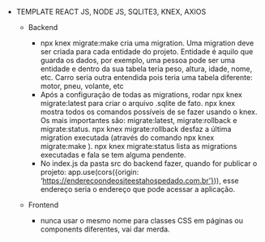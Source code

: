 * TEMPLATE REACT JS, NODE JS, SQLITE3, KNEX, AXIOS

    * Backend
        * npx knex migrate:make <nome da migration> cria uma migration. Uma migration deve ser criada para cada entidade do projeto. Entidade é aquilo que guarda os dados, por exemplo, uma pessoa pode ser uma entidade e dentro da sua tabela teria peso, altura, idade, nome, etc. Carro seria outra entendida pois teria uma tabela diferente: motor, pneu, volante, etc
        * Após a configuração de todas as migrations, rodar npx knex migrate:latest para criar o arquivo .sqlite de fato. npx knex mostra todos os comandos possíveis de se fazer usando o knex. Os mais importantes são: migrate:latest, migrate:rollback e migrate:status. npx knex migrate:rollback desfaz a última migration executada (através do comando npx knex migrate:make <nome da migration>). npx knex migrate:status lista as migrations executadas e fala se tem alguma pendente.
        * No index.js da pasta src do backend fazer, quando for publicar o projeto: app.use(cors({origin: ‘https://enderecoondeositeestahospedado.com.br’})), esse endereço seria o endereço que pode acessar a aplicação.

    * Frontend
        * nunca usar o mesmo nome para classes CSS em páginas ou components diferentes, vai dar merda.
